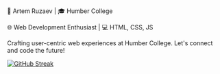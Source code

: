 👋 Artem Ruzaev | 🎓 Humber College

🌐 Web Development Enthusiast | 💻 HTML, CSS, JS

Crafting user-centric web experiences at Humber College. Let's connect and code the future!

[![GitHub Streak](https://streak-stats.demolab.com/?user=aruzaev)](https://git.io/streak-stats)

<!--
**aruzaev/aruzaev** is a ✨ _special_ ✨ repository because its `README.md` (this file) appears on your GitHub profile.

Here are some ideas to get you started:

- 🔭 I’m currently working on ...
- 🌱 I’m currently learning ...
- 👯 I’m looking to collaborate on ...
- 🤔 I’m looking for help with ...
- 💬 Ask me about ...
- 📫 How to reach me: ...
- 😄 Pronouns: ...
- ⚡ Fun fact: ...
-->
